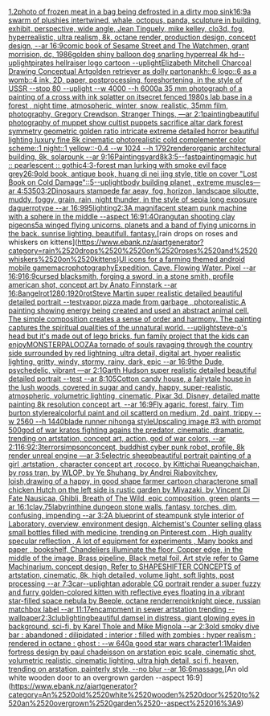 [1.2](https://www.ebank.nz/aiartgenerator?category=1.2)[photo of frozen meat in a bag being defrosted in a dirty mop sink](https://www.ebank.nz/aiartgenerator?category=photo%2520of%2520frozen%2520meat%2520in%2520a%2520bag%2520being%2520defrosted%2520in%2520a%2520dirty%2520mop%2520sink)[16:9](https://www.ebank.nz/aiartgenerator?category=16%3A9)[a swarm of plushies intertwined, whale, octopus, panda, sculpture in building, exhibit, perspective, wide angle, Jean Tinguely, mike kelley, clo3d, fog, hyperrealistic, ultra realism, 8k, octane render, production design, concept design, --ar 16:9](https://www.ebank.nz/aiartgenerator?category=a%2520swarm%2520of%2520plushies%2520intertwined%2C%2520whale%2C%2520octopus%2C%2520panda%2C%2520sculpture%2520in%2520building%2C%2520exhibit%2C%2520perspective%2C%2520wide%2520angle%2C%2520Jean%2520Tinguely%2C%2520mike%2520kelley%2C%2520clo3d%2C%2520fog%2C%2520hyperrealistic%2C%2520ultra%2520realism%2C%25208k%2C%2520octane%2520render%2C%2520production%2520design%2C%2520concept%2520design%2C%2520--ar%252016%3A9)[comic book of Sesame Street and The Watchmen, grant morrision, dc, 1986](https://www.ebank.nz/aiartgenerator?category=comic%2520book%2520of%2520Sesame%2520Street%2520and%2520The%2520Watchmen%2C%2520grant%2520morrision%2C%2520dc%2C%25201986)[golden shiny balloon dog snarling hyperreal 4k hd](https://www.ebank.nz/aiartgenerator?category=golden%2520shiny%2520balloon%2520dog%2520snarling%2520hyperreal%25204k%2520hd)[--uplight](https://www.ebank.nz/aiartgenerator?category=--uplight)[pirates hellraiser logo cartoon --uplight](https://www.ebank.nz/aiartgenerator?category=pirates%2520hellraiser%2520logo%2520cartoon%2520--uplight)[Elizabeth Mitchell Charcoal Drawing Conceptual Art](https://www.ebank.nz/aiartgenerator?category=Elizabeth%2520Mitchell%2520Charcoal%2520Drawing%2520Conceptual%2520Art)[golden retriever as dolly parton](https://www.ebank.nz/aiartgenerator?category=golden%2520retriever%2520as%2520dolly%2520parton)[ankh::6 logo::6 as a womb::4 ink, 2D, paper, postprocessing, foreshortening, in the style of USSR --stop 80 --uplight --w 4000 --h 6000](https://www.ebank.nz/aiartgenerator?category=ankh%3A%3A6%2520logo%3A%3A6%2520as%2520a%2520womb%3A%3A4%2520ink%2C%25202D%2C%2520paper%2C%2520postprocessing%2C%2520foreshortening%2C%2520in%2520the%2520style%2520of%2520USSR%2520--stop%252080%2520--uplight%2520--w%25204000%2520--h%25206000)[a 35 mm photograph of a painting of a cross with ink splatter on it](https://www.ebank.nz/aiartgenerator?category=a%252035%2520mm%2520photograph%2520of%2520a%2520painting%2520of%2520a%2520cross%2520with%2520ink%2520splatter%2520on%2520it)[secret fenced 1980s lab base in a forest , night time, atmospheric, winter, snow, realistic, 35mm film, photography, Gregory Crewdson, Stranger Things, —ar 2:1](https://www.ebank.nz/aiartgenerator?category=secret%2520fenced%25201980s%2520lab%2520base%2520in%2520a%2520forest%2520%2C%2520night%2520time%2C%2520atmospheric%2C%2520winter%2C%2520snow%2C%2520realistic%2C%252035mm%2520film%2C%2520photography%2C%2520Gregory%2520Crewdson%2C%2520Stranger%2520Things%2C%2520%E2%80%94ar%25202%3A1)[painting](https://www.ebank.nz/aiartgenerator?category=painting)[beautiful photography of muppet show cultist puppets sacrifice altar dark forest symmetry geometric golden ratio intricate extreme detailed horror beautiful lighting luxury fine 8k  cinematic photorealistic cold complementer color scheme::1 night::1 yellow::-0.4 --w 1024 --h 1792](https://www.ebank.nz/aiartgenerator?category=beautiful%2520photography%2520of%2520muppet%2520show%2520cultist%2520puppets%2520sacrifice%2520altar%2520dark%2520forest%2520symmetry%2520geometric%2520golden%2520ratio%2520intricate%2520extreme%2520detailed%2520horror%2520beautiful%2520lighting%2520luxury%2520fine%25208k%2520%2520cinematic%2520photorealistic%2520cold%2520complementer%2520color%2520scheme%3A%3A1%2520night%3A%3A1%2520yellow%3A%3A-0.4%2520--w%25201024%2520--h%25201792)[render](https://www.ebank.nz/aiartgenerator?category=render)[organic architectural building, 8k, solarpunk --ar 9:16](https://www.ebank.nz/aiartgenerator?category=organic%2520architectural%2520building%2C%25208k%2C%2520solarpunk%2520--ar%25209%3A16)[Paintings](https://www.ebank.nz/aiartgenerator?category=Paintings)[yard](https://www.ebank.nz/aiartgenerator?category=yard)[8k](https://www.ebank.nz/aiartgenerator?category=8k)[3:5](https://www.ebank.nz/aiartgenerator?category=3%3A5)[--fast](https://www.ebank.nz/aiartgenerator?category=--fast)[painting](https://www.ebank.nz/aiartgenerator?category=painting)[magic hut :: pearlescent :: gothic](https://www.ebank.nz/aiartgenerator?category=magic%2520hut%2520%3A%3A%2520pearlescent%2520%3A%3A%2520gothic)[4:3](https://www.ebank.nz/aiartgenerator?category=4%3A3)[-](https://www.ebank.nz/aiartgenerator?category=-)[forest man lurking with smoke evil face grey](https://www.ebank.nz/aiartgenerator?category=forest%2520man%2520lurking%2520with%2520smoke%2520evil%2520face%2520grey)[26:9](https://www.ebank.nz/aiartgenerator?category=26%3A9)[old book, antique book, huang di nei jing style, title on cover "Lost Book on Cold Damage"::5](https://www.ebank.nz/aiartgenerator?category=old%2520book%2C%2520antique%2520book%2C%2520huang%2520di%2520nei%2520jing%2520style%2C%2520title%2520on%2520cover%2520%22Lost%2520Book%2520on%2520Cold%2520Damage%22%3A%3A5)[--uplight](https://www.ebank.nz/aiartgenerator?category=--uplight)[body building planet , extreme muscles—ar 4:5](https://www.ebank.nz/aiartgenerator?category=body%2520building%2520planet%2520%2C%2520extreme%2520muscles%E2%80%94ar%25204%3A5)[350](https://www.ebank.nz/aiartgenerator?category=350)[3:2](https://www.ebank.nz/aiartgenerator?category=3%3A2)[Dinosaurs stampede far aeay, fog, horizon, landscape siloutte, muddy, foggy, grain, rain, night thunder, in the style of sepia long exposure daguerrotype --ar 16:9](https://www.ebank.nz/aiartgenerator?category=Dinosaurs%2520stampede%2520far%2520aeay%2C%2520fog%2C%2520horizon%2C%2520landscape%2520siloutte%2C%2520muddy%2C%2520foggy%2C%2520grain%2C%2520rain%2C%2520night%2520thunder%2C%2520in%2520the%2520style%2520of%2520sepia%2520long%2520exposure%2520daguerrotype%2520--ar%252016%3A9)[95](https://www.ebank.nz/aiartgenerator?category=95)[lighting](https://www.ebank.nz/aiartgenerator?category=lighting)[2:3](https://www.ebank.nz/aiartgenerator?category=2%3A3)[A magnifacent steam punk machine with a sphere in the middle --aspect 16:9](https://www.ebank.nz/aiartgenerator?category=A%2520magnifacent%2520steam%2520punk%2520machine%2520with%2520a%2520sphere%2520in%2520the%2520middle%2520--aspect%252016%3A9)[1:4](https://www.ebank.nz/aiartgenerator?category=1%3A4)[Orangutan shooting clay pigeons](https://www.ebank.nz/aiartgenerator?category=Orangutan%2520shooting%2520clay%2520pigeons)[5](https://www.ebank.nz/aiartgenerator?category=5)[a winged flying unicorns. planets and a band of flying unicorns in the back. sunrise lighting. beautifull. fantasy.](https://www.ebank.nz/aiartgenerator?category=a%2520winged%2520flying%2520unicorns.%2520planets%2520and%2520a%2520band%2520of%2520flying%2520unicorns%2520in%2520the%2520back.%2520sunrise%2520lighting.%2520beautifull.%2520fantasy.)[rain drops  on roses and whiskers on kittens](https://www.ebank.nz/aiartgenerator?category=rain%2520drops%2520%2520on%2520roses%2520and%2520whiskers%2520on%2520kittens)[UI icons for a farming themed android mobile game](https://www.ebank.nz/aiartgenerator?category=UI%2520icons%2520for%2520a%2520farming%2520themed%2520android%2520mobile%2520game)[macrophotography](https://www.ebank.nz/aiartgenerator?category=macrophotography)[Expedition. Cave. Flowing Water. Pixel --ar 16:9](https://www.ebank.nz/aiartgenerator?category=Expedition.%2520Cave.%2520Flowing%2520Water.%2520Pixel%2520--ar%252016%3A9)[16:9](https://www.ebank.nz/aiartgenerator?category=16%3A9)[cursed blacksmith, forging a sword, in a stone smith, profile american shot, concept art by Anato Finnstark --ar 16:8](https://www.ebank.nz/aiartgenerator?category=cursed%2520blacksmith%2C%2520forging%2520a%2520sword%2C%2520in%2520a%2520stone%2520smith%2C%2520profile%2520american%2520shot%2C%2520concept%2520art%2520by%2520Anato%2520Finnstark%2520--ar%252016%3A8)[angel](https://www.ebank.nz/aiartgenerator?category=angel)[rot](https://www.ebank.nz/aiartgenerator?category=rot)[1280:1920](https://www.ebank.nz/aiartgenerator?category=1280%3A1920)[rot](https://www.ebank.nz/aiartgenerator?category=rot)[Steve Martin super realistic detailed beautiful detailed portrait --test](https://www.ebank.nz/aiartgenerator?category=Steve%2520Martin%2520super%2520realistic%2520detailed%2520beautiful%2520detailed%2520portrait%2520--test)[vapor,](https://www.ebank.nz/aiartgenerator?category=vapor%2C)[pizza made from garbage , photorealistic,](https://www.ebank.nz/aiartgenerator?category=pizza%2520made%2520from%2520garbage%2520%2C%2520photorealistic%2C)[A painting showing energy being created and used an abstract animal cell. The simple composition creates a sense of order and harmony. The painting captures the spiritual qualities of the unnatural world. --uplight](https://www.ebank.nz/aiartgenerator?category=A%2520painting%2520showing%2520energy%2520being%2520created%2520and%2520used%2520an%2520abstract%2520animal%2520cell.%2520The%2520simple%2520composition%2520creates%2520a%2520sense%2520of%2520order%2520and%2520harmony.%2520The%2520painting%2520captures%2520the%2520spiritual%2520qualities%2520of%2520the%2520unnatural%2520world.%2520--uplight)[steve-o's head but it's made out of lego bricks, fun family project that the kids can enjoy](https://www.ebank.nz/aiartgenerator?category=steve-o%27s%2520head%2520but%2520it%27s%2520made%2520out%2520of%2520lego%2520bricks%2C%2520fun%2520family%2520project%2520that%2520the%2520kids%2520can%2520enjoy)[MONSTERPALOOZA](https://www.ebank.nz/aiartgenerator?category=MONSTERPALOOZA)[a tornado of souls ravaging through the country side surrounded by red lightning, ultra detail, digital art, hyper realistic lighting, gritty, windy, stormy, rainy, dark, epic --ar 16:9](https://www.ebank.nz/aiartgenerator?category=a%2520tornado%2520of%2520souls%2520ravaging%2520through%2520the%2520country%2520side%2520surrounded%2520by%2520red%2520lightning%2C%2520ultra%2520detail%2C%2520digital%2520art%2C%2520hyper%2520realistic%2520lighting%2C%2520gritty%2C%2520windy%2C%2520stormy%2C%2520rainy%2C%2520dark%2C%2520epic%2520--ar%252016%3A9)[the Dude, psychedelic, vibrant —ar 2:1](https://www.ebank.nz/aiartgenerator?category=the%2520Dude%2C%2520psychedelic%2C%2520vibrant%2520%E2%80%94ar%25202%3A1)[Garth Hudson super realistic detailed beautiful detailed portrait --test --ar 8:10](https://www.ebank.nz/aiartgenerator?category=Garth%2520Hudson%2520super%2520realistic%2520detailed%2520beautiful%2520detailed%2520portrait%2520--test%2520--ar%25208%3A10)[5](https://www.ebank.nz/aiartgenerator?category=5)[Cotton candy house, a fairytale house in the lush woods, covered in sugar and candy, happy, super-realistic, atmospheric, volumetric lighting, cinematic, Pixar 3d, Disney, detailed matte painting 8k resolution concept art, --ar 16:9](https://www.ebank.nz/aiartgenerator?category=Cotton%2520candy%2520house%2C%2520a%2520fairytale%2520house%2520in%2520the%2520lush%2520woods%2C%2520covered%2520in%2520sugar%2520and%2520candy%2C%2520happy%2C%2520super-realistic%2C%2520atmospheric%2C%2520volumetric%2520lighting%2C%2520cinematic%2C%2520Pixar%25203d%2C%2520Disney%2C%2520detailed%2520matte%2520painting%25208k%2520resolution%2520concept%2520art%2C%2520--ar%252016%3A9)[Fly agaric, forest, fairy, Tim burton style](https://www.ebank.nz/aiartgenerator?category=Fly%2520agaric%2C%2520forest%2C%2520fairy%2C%2520Tim%2520burton%2520style)[real](https://www.ebank.nz/aiartgenerator?category=real)[colorful paint and oil scatterd on medium, 2d, paint, trippy --w 2560 --h 1440](https://www.ebank.nz/aiartgenerator?category=colorful%2520paint%2520and%2520oil%2520scatterd%2520on%2520medium%2C%25202d%2C%2520paint%2C%2520trippy%2520--w%25202560%2520--h%25201440)[blade runner nihonga style](https://www.ebank.nz/aiartgenerator?category=blade%2520runner%2520nihonga%2520style)[](https://www.ebank.nz/aiartgenerator?category=)[Upscaling image #3 with prompt ](https://www.ebank.nz/aiartgenerator?category=Upscaling%2520image%2520%233%2520with%2520prompt%2520)[500](https://www.ebank.nz/aiartgenerator?category=500)[god of war kratos fighting agains the predator, cinematic, dramatic, trending on artstation, concept art, action, god of war colors, --ar 2:1](https://www.ebank.nz/aiartgenerator?category=god%2520of%2520war%2520kratos%2520fighting%2520agains%2520the%2520predator%2C%2520cinematic%2C%2520dramatic%2C%2520trending%2520on%2520artstation%2C%2520concept%2520art%2C%2520action%2C%2520god%2520of%2520war%2520colors%2C%2520--ar%25202%3A1)[16:9](https://www.ebank.nz/aiartgenerator?category=16%3A9)[2:3](https://www.ebank.nz/aiartgenerator?category=2%3A3)[terror](https://www.ebank.nz/aiartgenerator?category=terror)[simpson](https://www.ebank.nz/aiartgenerator?category=simpson)[concept, buddhist cyber punk robot, profile, 8k render unreal engine —ar 3:5](https://www.ebank.nz/aiartgenerator?category=concept%2C%2520buddhist%2520cyber%2520punk%2520robot%2C%2520profile%2C%25208k%2520render%2520unreal%2520engine%2520%E2%80%94ar%25203%3A5)[electric sheep](https://www.ebank.nz/aiartgenerator?category=electric%2520sheep)[beautiful portrait painting of a girl ,artstation , character concept art ,rococo, by Kittichai Rueangchaichan, by ross tran, by WLOP, by Ye Shuhang, by Andrei Riabovitchev, loish,](https://www.ebank.nz/aiartgenerator?category=beautiful%2520portrait%2520painting%2520of%2520a%2520girl%2520%2Cartstation%2520%2C%2520character%2520concept%2520art%2520%2Crococo%2C%2520by%2520Kittichai%2520Rueangchaichan%2C%2520by%2520ross%2520tran%2C%2520by%2520WLOP%2C%2520by%2520Ye%2520Shuhang%2C%2520by%2520Andrei%2520Riabovitchev%2C%2520loish%2C)[drawing of a happy, in good shape farmer cartoon character](https://www.ebank.nz/aiartgenerator?category=drawing%2520of%2520a%2520happy%2C%2520in%2520good%2520shape%2520farmer%2520cartoon%2520character)[one small chicken Hutch on the left side is rustic garden by Miyazaki, by Vincent Di Fate Nausicaa, Ghibli, Breath of The Wild, epic composition, green plants —ar 16:1](https://www.ebank.nz/aiartgenerator?category=one%2520small%2520chicken%2520Hutch%2520on%2520the%2520left%2520side%2520is%2520rustic%2520garden%2520by%2520Miyazaki%2C%2520by%2520Vincent%2520Di%2520Fate%2520Nausicaa%2C%2520Ghibli%2C%2520Breath%2520of%2520The%2520Wild%2C%2520epic%2520composition%2C%2520green%2520plants%2520%E2%80%94ar%252016%3A1)[clay](https://www.ebank.nz/aiartgenerator?category=clay)[.75](https://www.ebank.nz/aiartgenerator?category=.75)[labyrinthine dungeon stone walls, fantasy, torches, dim, confusing, impending --ar 3:2](https://www.ebank.nz/aiartgenerator?category=labyrinthine%2520dungeon%2520stone%2520walls%2C%2520fantasy%2C%2520torches%2C%2520dim%2C%2520confusing%2C%2520impending%2520--ar%25203%3A2)[A blueprint of steampunk style interior of Laboratory,  overview, environment  design,  Alchemist's Counter selling glass small bottles filled with medicine,  trending on Pinterest.com  , High quality specular reflection , A lot of equipment for experiments , Many books and paper , bookshelf,  Chandeliers illuminate the floor, Copper  edge, in the middle of the image, Brass pipeline,  Black metal foil,  Art style refer to Game Machinarium.  concept design, Refer to SHAPESHIFTER CONCEPTS  of artstation, cinematic,  8k, high detailed,  volume light,  soft lights,  post processing    --ar 7:3](https://www.ebank.nz/aiartgenerator?category=A%2520blueprint%2520of%2520steampunk%2520style%2520interior%2520of%2520Laboratory%2C%2520%2520overview%2C%2520environment%2520%2520design%2C%2520%2520Alchemist%27s%2520Counter%2520selling%2520glass%2520small%2520bottles%2520filled%2520with%2520medicine%2C%2520%2520trending%2520on%2520Pinterest.com%2520%2520%2C%2520High%2520quality%2520specular%2520reflection%2520%2C%2520A%2520lot%2520of%2520equipment%2520for%2520experiments%2520%2C%2520Many%2520books%2520and%2520paper%2520%2C%2520bookshelf%2C%2520%2520Chandeliers%2520illuminate%2520the%2520floor%2C%2520Copper%2520%2520edge%2C%2520in%2520the%2520middle%2520of%2520the%2520image%2C%2520Brass%2520pipeline%2C%2520%2520Black%2520metal%2520foil%2C%2520%2520Art%2520style%2520refer%2520to%2520Game%2520Machinarium.%2520%2520concept%2520design%2C%2520Refer%2520to%2520SHAPESHIFTER%2520CONCEPTS%2520%2520of%2520artstation%2C%2520cinematic%2C%2520%25208k%2C%2520high%2520detailed%2C%2520%2520volume%2520light%2C%2520%2520soft%2520lights%2C%2520%2520post%2520processing%2520%2520%2520%2520--ar%25207%3A3)[car](https://www.ebank.nz/aiartgenerator?category=car)[--uplight](https://www.ebank.nz/aiartgenerator?category=--uplight)[an adorable CG portrait render a super fuzzy and furry golden-colored kitten with reflective eyes  floating in a vibrant star-filled space nebula by Beeple, octane render](https://www.ebank.nz/aiartgenerator?category=an%2520adorable%2520CG%2520portrait%2520render%2520a%2520super%2520fuzzy%2520and%2520furry%2520golden-colored%2520kitten%2520with%2520reflective%2520eyes%2520%2520floating%2520in%2520a%2520vibrant%2520star-filled%2520space%2520nebula%2520by%2520Beeple%2C%2520octane%2520render)[renoir](https://www.ebank.nz/aiartgenerator?category=renoir)[knight piece, russian matchbox label --ar 11:17](https://www.ebank.nz/aiartgenerator?category=knight%2520piece%2C%2520russian%2520matchbox%2520label%2520--ar%252011%3A17)[encampment in sewer artstation trending --wallpaper](https://www.ebank.nz/aiartgenerator?category=encampment%2520in%2520sewer%2520artstation%2520trending%2520--wallpaper)[2:3](https://www.ebank.nz/aiartgenerator?category=2%3A3)[club](https://www.ebank.nz/aiartgenerator?category=club)[lighting](https://www.ebank.nz/aiartgenerator?category=lighting)[beautiful damsel in distress, giant glowing eyes in background, sci-fi, by Karel Thole and Mike Mignola --ar 2:3](https://www.ebank.nz/aiartgenerator?category=beautiful%2520damsel%2520in%2520distress%2C%2520giant%2520glowing%2520eyes%2520in%2520background%2C%2520sci-fi%2C%2520by%2520Karel%2520Thole%2520and%2520Mike%2520Mignola%2520--ar%25202%3A3)[old smoky dive bar : abandoned : dilipidated : interior : filled with zombies : hyper realism : rendered in octane : ghost : --w 640](https://www.ebank.nz/aiartgenerator?category=old%2520smoky%2520dive%2520bar%2520%3A%2520abandoned%2520%3A%2520dilipidated%2520%3A%2520interior%2520%3A%2520filled%2520with%2520zombies%2520%3A%2520hyper%2520realism%2520%3A%2520rendered%2520in%2520octane%2520%3A%2520ghost%2520%3A%2520--w%2520640)[a good star wars character](https://www.ebank.nz/aiartgenerator?category=a%2520good%2520star%2520wars%2520character)[1:1](https://www.ebank.nz/aiartgenerator?category=1%3A1)[Maiden fortress design by paul chadeisson on arstation epic scale, cinematic shot, volumetric realistic, cinematic lighting, ultra high detail, sci fi, heaven, trending on arstation, painterly style, --no blur --ar 16:6](https://www.ebank.nz/aiartgenerator?category=Maiden%2520fortress%2520design%2520by%2520paul%2520chadeisson%2520on%2520arstation%2520epic%2520scale%2C%2520cinematic%2520shot%2C%2520volumetric%2520realistic%2C%2520cinematic%2520lighting%2C%2520ultra%2520high%2520detail%2C%2520sci%2520fi%2C%2520heaven%2C%2520trending%2520on%2520arstation%2C%2520painterly%2520style%2C%2520--no%2520blur%2520--ar%252016%3A6)[massage.](https://www.ebank.nz/aiartgenerator?category=massage.)[An old white wooden door to an overgrown garden --aspect 16:9](https://www.ebank.nz/aiartgenerator?category=An%2520old%2520white%2520wooden%2520door%2520to%2520an%2520overgrown%2520garden%2520--aspect%252016%3A9)
